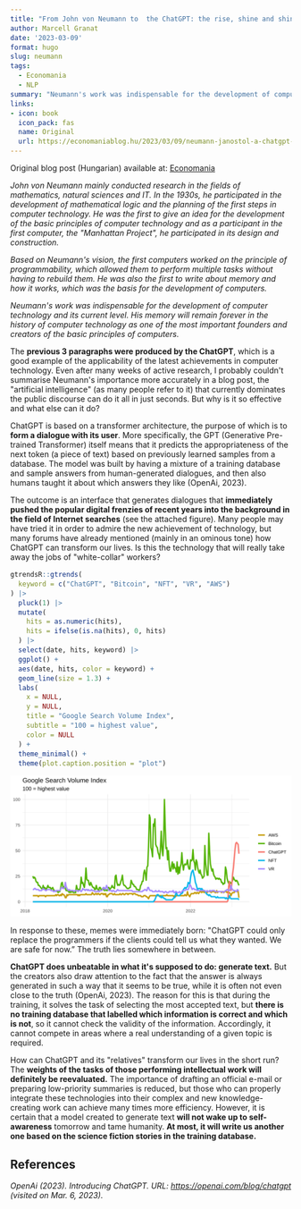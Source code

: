 ```yaml
---
title: "From John von Neumann to  the ChatGPT: the rise, shine and shine of computer science"
author: Marcell Granat
date: '2023-03-09'
format: hugo
slug: neumann
tags:
  - Economania
  - NLP
summary: "Neumann's work was indispensable for the development of computer technology and its current level. An example of this is the ChatGPT, what does unbeatable in what it's supposed to do: generate text."
links:
- icon: book
  icon_pack: fas
  name: Original
  url: https://economaniablog.hu/2023/03/09/neumann-janostol-a-chatgpt-ig-a-szamitastechnika-felemelkedese-tundoklese-es-tundoklese/
---
```


Original blog post (Hungarian) available at: [Economania](https://economaniablog.hu/2023/03/09/neumann-janostol-a-chatgpt-ig-a-szamitastechnika-felemelkedese-tundoklese-es-tundoklese/)

*John von Neumann mainly conducted research in the fields of mathematics, natural sciences and IT. In the 1930s, he participated in the development of mathematical logic and the planning of the first steps in computer technology. He was the first to give an idea for the development of the basic principles of computer technology and as a participant in the first computer, the "Manhattan Project", he participated in its design and construction.*

*Based on Neumann's vision, the first computers worked on the principle of programmability, which allowed them to perform multiple tasks without having to rebuild them. He was also the first to write about memory and how it works, which was the basis for the development of computers.*

*Neumann's work was indispensable for the development of computer technology and its current level. His memory will remain forever in the history of computer technology as one of the most important founders and creators of the basic principles of computers.*

The **previous 3 paragraphs were produced by the ChatGPT**, which is a good example of the applicability of the latest achievements in computer technology. Even after many weeks of active research, I probably couldn't summarise Neumann's importance more accurately in a blog post, the "artificial intelligence" (as many people refer to it) that currently dominates the public discourse can do it all in just seconds. But why is it so effective and what else can it do?

ChatGPT is based on a transformer architecture, the purpose of which is to **form a dialogue with its user**. More specifically, the GPT (Generative Pre-trained Transformer) itself means that it predicts the appropriateness of the next token (a piece of text) based on previously learned samples from a database. The model was built by having a mixture of a training database and sample answers from human-generated dialogues, and then also humans taught it about which answers they like (OpenAi, 2023).

The outcome is an interface that generates dialogues that **immediately pushed the popular digital frenzies of recent years into the background in the field of Internet searches** (see the attached figure). Many people may have tried it in order to admire the new achievement of technology, but many forums have already mentioned (mainly in an ominous tone) how ChatGPT can transform our lives. Is this the technology that will really take away the jobs of "white-collar" workers?

```r
gtrendsR::gtrends(
  keyword = c("ChatGPT", "Bitcoin", "NFT", "VR", "AWS")
) |>
  pluck(1) |>
  mutate(
    hits = as.numeric(hits),
    hits = ifelse(is.na(hits), 0, hits)
  ) |>
  select(date, hits, keyword) |>
  ggplot() +
  aes(date, hits, color = keyword) +
  geom_line(size = 1.3) +
  labs(
    x = NULL,
    y = NULL,
    title = "Google Search Volume Index",
    subtitle = "100 = highest value",
    color = NULL
  ) +
  theme_minimal() +
  theme(plot.caption.position = "plot")
```

![](index_files/chatgpt_gtrend.svg)

In response to these, memes were immediately born: "ChatGPT could only replace the programmers if the clients could tell us what they wanted. We are safe for now.” The truth lies somewhere in between.

**ChatGPT does unbeatable in what it's supposed to do: generate text.** But the creators also draw attention to the fact that the answer is always generated in such a way that it seems to be true, while it is often not even close to the truth (OpenAi, 2023). The reason for this is that during the training, it solves the task of selecting the most accepted text, but **there is no training database that labelled which information is correct and which is not**, so it cannot check the validity of the information. Accordingly, it cannot compete in areas where a real understanding of a given topic is required.

How can ChatGPT and its "relatives" transform our lives in the short run? The **weights of the tasks of those performing intellectual work will definitely be reevaluated.** The importance of drafting an official e-mail or preparing low-priority summaries is reduced, but those who can properly integrate these technologies into their complex and new knowledge-creating work can achieve many times more efficiency. However, it is certain that a model created to generate text **will not wake up to self-awareness** tomorrow and tame humanity. **At most, it will write us another one based on the science fiction stories in the training database.**

## References

<p>
<cite>OpenAi
(2023).
<em>Introducing ChatGPT</em>.
URL: <a href="https://openai.com/blog/chatgpt">https://openai.com/blog/chatgpt</a> (visited on Mar. 6, 2023).</cite>
</p>
